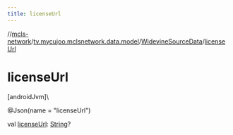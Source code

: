```yaml
---
title: licenseUrl
---
```

//[mcls-network](../../../index.html)/[tv.mycujoo.mclsnetwork.data.model](../index.html)/[WidevineSourceData](index.html)/[licenseUrl](license-url.html)



# licenseUrl



[androidJvm]\




@Json(name = &quot;licenseUrl&quot;)



val [licenseUrl](license-url.html): [String](https://kotlinlang.org/api/latest/jvm/stdlib/kotlin/-string/index.html)?




